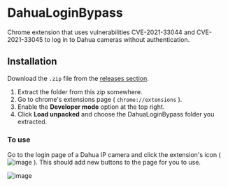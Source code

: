 # DahuaLoginBypass
Chrome extension that uses vulnerabilities CVE-2021-33044 and CVE-2021-33045 to log in to Dahua cameras without authentication.

## Installation

Download the `.zip` file from the [releases section](https://github.com/bp2008/DahuaLoginBypass/releases).

1. Extract the folder from this zip somewhere.
2. Go to chrome's extensions page ( `chrome://extensions` ).
3. Enable the **Developer mode** option at the top right.
4. Click **Load unpacked** and choose the DahuaLoginBypass folder you extracted.

### To use

Go to the login page of a Dahua IP camera and click the extension's icon ( ![image](https://user-images.githubusercontent.com/5639911/136862312-eaa5845f-2ed7-4d3c-8575-431b2f46ef87.png) ).  This should add new buttons to the page for you to use.

![image](https://user-images.githubusercontent.com/5639911/136862352-cf69055d-710a-4164-9e47-db50952fc6ef.png)
